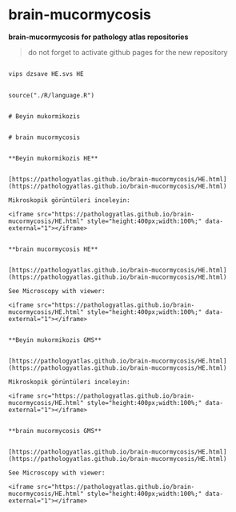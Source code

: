 # brain-mucormycosis



**brain-mucormycosis for pathology atlas repositories**



> do not forget to activate github pages for the new repository




```zsh

vips dzsave HE.svs HE

```




```{r language brain-mucormycosis, echo=FALSE, include=TRUE}

source("./R/language.R")

```




```{asis, echo = (language == "TR")}

# Beyin mukormikozis

```




```{asis, echo = (language == "EN")}

# brain mucormycosis

```




```{asis, echo = (language == "TR")}

**Beyin mukormikozis HE**


[https://pathologyatlas.github.io/brain-mucormycosis/HE.html](https://pathologyatlas.github.io/brain-mucormycosis/HE.html)

Mikroskopik görüntüleri inceleyin:

<iframe src="https://pathologyatlas.github.io/brain-mucormycosis/HE.html" style="height:400px;width:100%;" data-external="1"></iframe>

```




```{asis, echo = (language == "EN")}

**brain mucormycosis HE**


[https://pathologyatlas.github.io/brain-mucormycosis/HE.html](https://pathologyatlas.github.io/brain-mucormycosis/HE.html)

See Microscopy with viewer: 

<iframe src="https://pathologyatlas.github.io/brain-mucormycosis/HE.html" style="height:400px;width:100%;" data-external="1"></iframe>

```

```{asis, echo = (language == "TR")}

**Beyin mukormikozis GMS**


[https://pathologyatlas.github.io/brain-mucormycosis/HE.html](https://pathologyatlas.github.io/brain-mucormycosis/HE.html)

Mikroskopik görüntüleri inceleyin:

<iframe src="https://pathologyatlas.github.io/brain-mucormycosis/HE.html" style="height:400px;width:100%;" data-external="1"></iframe>

```




```{asis, echo = (language == "EN")}

**brain mucormycosis GMS**


[https://pathologyatlas.github.io/brain-mucormycosis/HE.html](https://pathologyatlas.github.io/brain-mucormycosis/HE.html)

See Microscopy with viewer: 

<iframe src="https://pathologyatlas.github.io/brain-mucormycosis/HE.html" style="height:400px;width:100%;" data-external="1"></iframe>

```


